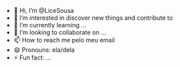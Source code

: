- 👋 Hi, I’m @LiceSousa
- 👀 I’m interested in discover new things and contribute to 
- 🌱 I’m currently learning ...
- 💞️ I’m looking to collaborate on ...
- 📫 How to reach me pelo meu email
- 😄 Pronouns: ela/dela
- ⚡ Fun fact: ...

<!---
LiceSousa/LiceSousa is a ✨ special ✨ repository because its `README.md` (this file) appears on your GitHub profile.
You can click the Preview link to take a look at your changes.
--->
